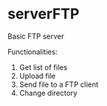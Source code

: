 serverFTP
=========

Basic FTP server

Functionalities:

1. Get list of files
2. Upload file
3. Send file to a FTP client
4. Change directory

